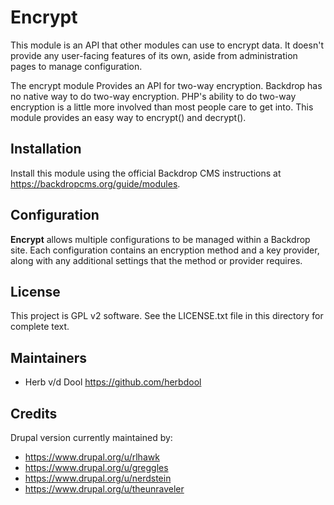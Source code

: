 Encrypt
=======

This module is an API that other modules can use to encrypt data. It
doesn't provide any user-facing features of its own, aside from
administration pages to manage configuration.

The encrypt module Provides an API for two-way encryption. Backdrop has no native way to do two-way encryption. PHP's ability to do two-way encryption is a little more involved than most people care to get into.  This module provides an easy way to encrypt() and decrypt().

Installation
------------

Install this module using the official Backdrop CMS instructions at <https://backdropcms.org/guide/modules>.

Configuration
-------------

**Encrypt** allows multiple configurations to be managed within a
Backdrop site. Each configuration contains an encryption method and a
key provider, along with any additional settings that the method or
provider requires.

License
-------

This project is GPL v2 software. See the LICENSE.txt file in this directory for complete text.

Maintainers
-----------

* Herb v/d Dool <https://github.com/herbdool>

Credits
-------

Drupal version currently maintained by:

* <https://www.drupal.org/u/rlhawk>
* <https://www.drupal.org/u/greggles>
* <https://www.drupal.org/u/nerdstein>
* <https://www.drupal.org/u/theunraveler>
